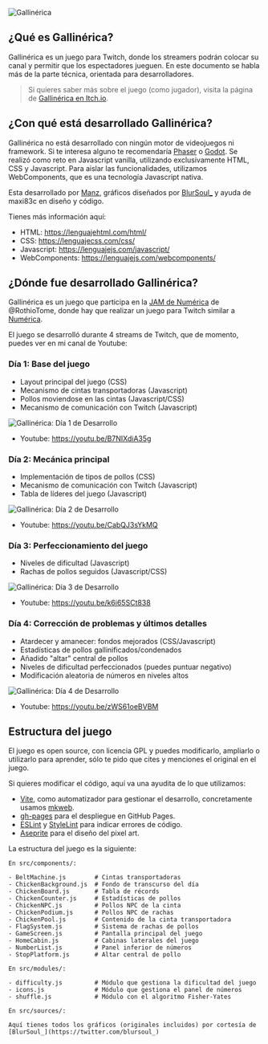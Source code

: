 ![Gallinérica](sources/logo-gallinerica-x2.png)

## ¿Qué es Gallinérica?

Gallinérica es un juego para Twitch, donde los streamers podrán colocar su canal y permitir que los espectadores jueguen. En este documento se habla más de la parte técnica, orientada para desarrolladores.

> Si quieres saber más sobre el juego (como jugador), visita la página de [Gallinérica en Itch.io](https://manzdev.itch.io/gallinerica).

## ¿Con qué está desarrollado Gallinérica?

Gallinérica no está desarrollado con ningún motor de videojuegos ni framework. Si te interesa alguno te recomendaría [Phaser](https://phaser.io/) o [Godot](https://godotengine.org/). Se realizó como reto en Javascript vanilla, utilizando exclusivamente HTML, CSS y Javascript. Para aislar las funcionalidades, utilizamos WebComponents, que es una tecnología Javascript nativa.

Esta desarrollado por [Manz](https://links.manz.dev/), gráficos diseñados por [BlurSoul_](https://twitter.com/blursoul_) y ayuda de maxi83c en diseño y código.

Tienes más información aquí:

- HTML: https://lenguajehtml.com/html/
- CSS: https://lenguajecss.com/css/
- Javascript: https://lenguajejs.com/javascript/
- WebComponents: https://lenguajejs.com/webcomponents/


## ¿Dónde fue desarrollado Gallinérica?

Gallinérica es un juego que participa en la [JAM de Numérica](https://itch.io/jam/numerica-twitch-jam) de @RothioTome, donde hay que realizar un juego para Twitch similar a [Numérica](https://rothiotome.itch.io/numerica).

El juego se desarrolló durante 4 streams de Twitch, que de momento, puedes ver en mi canal de Youtube:

### Día 1: Base del juego

- Layout principal del juego (CSS)
- Mecanismo de cintas transportadoras (Javascript)
- Pollos moviendose en las cintas (Javascript/CSS)
- Mecanismo de comunicación con Twitch (Javascript)

![Gallinérica: Día 1 de Desarrollo](sources/screenshot-day-1.png)

- Youtube: https://youtu.be/B7NIXdiA35g

### Día 2: Mecánica principal

- Implementación de tipos de pollos (CSS)
- Mecanismo de comunicación con Twitch (Javascript)
- Tabla de líderes del juego (Javascript)

![Gallinérica: Día 2 de Desarrollo](sources/screenshot-day-2.png)

- Youtube: https://youtu.be/CabQJ3sYkMQ

### Día 3: Perfeccionamiento del juego

- Niveles de dificultad (Javascript)
- Rachas de pollos seguidos (Javascript/CSS)

![Gallinérica: Día 3 de Desarrollo](sources/screenshot-day-3.png)

- Youtube: https://youtu.be/k6i65SCt838

### Día 4: Corrección de problemas y últimos detalles

- Atardecer y amanecer: fondos mejorados (CSS/Javascript)
- Estadísticas de pollos gallinificados/condenados
- Añadido "altar" central de pollos
- Niveles de dificultad perfeccionados (puedes puntuar negativo)
- Modificación aleatoria de números en niveles altos

![Gallinérica: Día 4 de Desarrollo](sources/screenshot-day-4.png)

- Youtube: https://youtu.be/zWS61oeBVBM

## Estructura del juego

El juego es open source, con licencia GPL y puedes modificarlo, ampliarlo o utilizarlo para aprender, sólo te pido que cites y menciones el original en el juego.

Si quieres modificar el código, aquí va una ayudita de lo que utilizamos:

- [Vite](https://lenguajejs.com/automatizadores/vite/guia-tutorial-inicial-de-vite/), como automatizador para gestionar el desarrollo, concretamente usamos [mkweb](https://manz.dev/software/mkweb/).
- [gh-pages](https://www.npmjs.com/package/gh-pages) para el despliegue en GitHub Pages.
- [ESLint](https://www.npmjs.com/package/eslint-config-manzdev) y [StyleLint](https://www.npmjs.com/package/stylelint-config-manzdev) para indicar errores de código.
- [Aseprite](https://www.aseprite.org/) para el diseño del pixel art.

La estructura del juego es la siguiente:

```
En src/components/:

- BeltMachine.js        # Cintas transportadoras
- ChickenBackground.js  # Fondo de transcurso del día
- ChickenBoard.js       # Tabla de récords
- ChickenCounter.js     # Estadísticas de pollos
- ChickenNPC.js         # Pollos NPC de la cinta
- ChickenPodium.js      # Pollos NPC de rachas
- ChickenPool.js        # Contenido de la cinta transportadora
- FlagSystem.js         # Sistema de rachas de pollos
- GameScreen.js         # Pantalla principal del juego
- HomeCabin.js          # Cabinas laterales del juego
- NumberList.js         # Panel inferior de números
- StopPlatform.js       # Altar central de pollo

En src/modules/:

- difficulty.js         # Módulo que gestiona la dificultad del juego
- icons.js              # Módulo que gestiona el panel de números
- shuffle.js            # Módulo con el algoritmo Fisher-Yates

En src/sources/:

Aquí tienes todos los gráficos (originales incluidos) por cortesía de [BlurSoul_](https://twitter.com/blursoul_)
```
